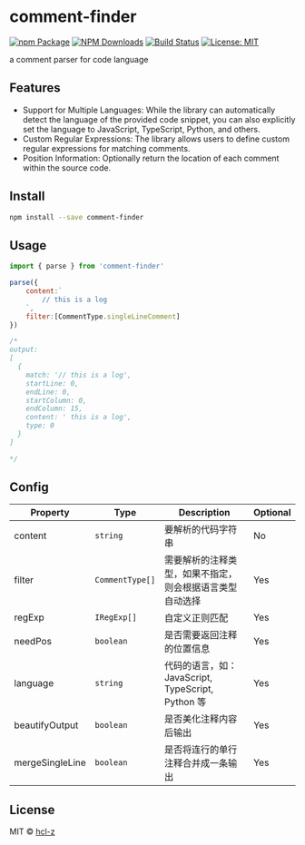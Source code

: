 # comment-finder
[![npm Package](https://img.shields.io/npm/v/comment-finder.svg?style=flat-square)](https://www.npmjs.org/package/comment-finder)
[![NPM Downloads](https://img.shields.io/npm/dm/comment-finder.svg)](https://npmjs.org/package/comment-finder)
[![Build Status](https://github.com/hcl-z/comment-finder/actions/workflows/npm-publish.yml/badge.svg)](https://github.com/hcl-z/comment-finder/actions/npm-publish.yml)
[![License: MIT](https://img.shields.io/badge/License-MIT-yellow.svg)](https://opensource.org/licenses/MIT)

a comment parser for code language

## Features 
- Support for Multiple Languages: While the library can automatically detect the language of the provided code snippet, you can also explicitly set the language to JavaScript, TypeScript, Python, and others.
- Custom Regular Expressions: The library allows users to define custom regular expressions for matching comments.
- Position Information: Optionally return the location of each comment within the source code.


## Install

```bash
npm install --save comment-finder
```

## Usage

```js
import { parse } from 'comment-finder'

parse({
    content:`
        // this is a log
    `,
    filter:[CommentType.singleLineComment]
})

/*
output:
[
  {
    match: '// this is a log',
    startLine: 0,
    endLine: 0,
    startColumn: 0,
    endColumn: 15,
    content: ' this is a log',
    type: 0
  }
]

*/
```

## Config
| Property | Type            | Description                                              | Optional |
| -------- | --------------- | -------------------------------------------------------- | -------- |
| content  | `string`        | 要解析的代码字符串                                       | No       |
| filter   | `CommentType[]` | 需要解析的注释类型，如果不指定，则会根据语言类型自动选择 | Yes      |
| regExp   | `IRegExp[]`     | 自定义正则匹配                                           | Yes      |
| needPos  | `boolean`       | 是否需要返回注释的位置信息                               | Yes      |
| language | `string`        | 代码的语言，如：JavaScript, TypeScript, Python 等        | Yes      |
| beautifyOutput | `boolean` | 是否美化注释内容后输出                                   | Yes     |
| mergeSingleLine | `boolean` | 是否将连行的单行注释合并成一条输出                                 | Yes     |

## License

MIT © [hcl-z](https://github.com/hcl-z)
